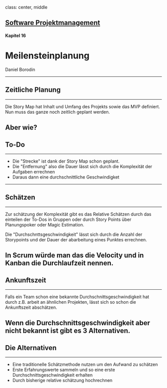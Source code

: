 class: center, middle

## [Software Projektmanagement](index.html)

#### Kapitel 16

# Meilensteinplanung

Daniel Borodin

---
## Zeitliche Planung
***
Die Story Map hat Inhalt und Umfang des Projekts sowie das MVP definiert. Nun muss das ganze noch zeitlich geplant werden.

Aber wie?
---
## To-Do
***
 - Die "Strecke" ist dank der Story Map schon geplant.
 - Die "Entfernung" also die Dauer lässt sich durch die Komplexität der Aufgaben errechnen
 - Daraus dann eine durchschnittliche Geschwindigket
---
## Schätzen
***
Zur schätzung der Komplexität gibt es das Relative Schätzen durch das einteilen der To-Dos in Gruppen oder durch Story Points über Planungspoker oder Magic Estimation.

Die "Durchschnttsgeschwindigkeit" lässt sich durch die Anzahl der Storypoints und der Dauer der abarbeitung eines Punktes errechnen.

In Scrum würde man das die Velocity und in Kanban die Durchlaufzeit nennen.
---
## Ankunftszeit
***
Falls ein Team schon eine bekannte Durchschnittsgeschwindigkeit hat durch z.B. arbeit an ähnlichen Projekten, lässt sich so schon die Ankunftszeit abschätzen.

Wenn die Durchschnittsgeschwindigkeit aber nicht bekannt ist gibt es 3 Alternativen.
---
## Die Alternativen
***
- Eine traditionelle Schätzmethode nutzen um den Aufwand zu schätzen
- Erste Erfahrungswerte sammeln und so eine erste Durchschnittsgeschwindigkeit erhalten
- Durch bisherige relative schätzung hochrechnen